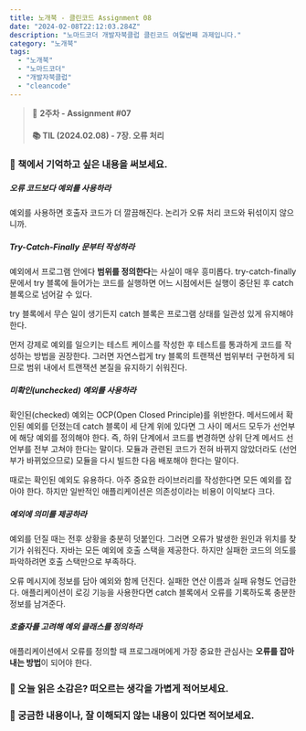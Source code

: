```yaml
---
title: 노개북 - 클린코드 Assignment 08
date: "2024-02-08T22:12:03.284Z"
description: "노마드코더 개발자북클럽 클린코드 여덟번째 과제입니다."
category: "노개북"
tags:
  - "노개북"
  - "노마드코더"
  - "개발자북클럽"
  - "cleancode"
---
```



> 📌 **2주차 - Assignment #07**
> #### 📚 TIL (2024.02.08) - 7장. 오류 처리

### 🎈 책에서 기억하고 싶은 내용을 써보세요.

##### 오류 코드보다 예외를 사용하라

예외를 사용하면 호출자 코드가 더 깔끔해진다. 논리가 오류 처리 코드와 뒤섞이지 않으니까.

##### Try-Catch-Finally 문부터 작성하라

예외에서 프로그램 안에다 **범위를 정의한다**는 사실이 매우 흥미롭다.
try-catch-finally 문에서 try 블록에 들어가는 코드를 실행하면 어느 시점에서든 실행이 중단된 후 catch 블록으로 넘어갈 수 있다.

try 블록에서 무슨 일이 생기든지 catch 블록은 프로그램 상태를 일관성 있게 유지해야 한다.

먼저 강제로 예외를 일으키는 테스트 케이스를 작성한 후 테스트를 통과하게 코드를 작성하는 방법을 권장한다.
그러면 자연스럽게 try 블록의 트랜잭션 범위부터 구현하게 되므로 범위 내에서 트랜잭션 본질을 유지하기 쉬워진다.

##### 미확인(unchecked) 예외를 사용하라

확인된(checked) 예외는 OCP(Open Closed Principle)를 위반한다.
메서드에서 확인된 예외를 던졌는데 catch 블록이 세 단계 위에 있다면 그 사이 메서드 모두가 선언부에 해당 예외를 정의해야 한다.
즉, 하위 단계에서 코드를 변경하면 상위 단계 메서드 선언부를 전부 고쳐야 한다는 말이다.
모듈과 관련된 코드가 전혀 바뀌지 않았더라도 (선언부가 바뀌었으므로) 모듈을 다시 빌드한 다음 배포해야 한다는 말이다.

때로는 확인된 예외도 유용하다. 아주 중요한 라이브러리를 작성한다면 모든 예외를 잡아야 한다.
하지만 일반적인 애플리케이션은 의존성이라는 비용이 이익보다 크다.

##### 예외에 의미를 제공하라

예외를 던질 때는 전후 상황을 충분히 덧붙인다. 그러면 오류가 발생한 원인과 위치를 찾기가 쉬워진다.
자바는 모든 예외에 호출 스택을 제공한다.
하지만 실패한 코드의 의도를 파악하려면 호출 스택만으로 부족하다.

오류 메시지에 정보를 담아 예외와 함께 던진다. 실패한 연산 이름과 실패 유형도 언급한다. 애플리케이션이 로깅 기능을 사용한다면 catch 블록에서 오류를 기록하도록 충분한 정보를 남겨준다.

##### 호출자를 고려해 예외 클래스를 정의하라

애플리케이션에서 오류를 정의할 때 프로그래머에게 가장 중요한 관심사는 **오류를 잡아내는 방법**이 되어야 한다.



### 🎈 오늘 읽은 소감은? 떠오르는 생각을 가볍게 적어보세요.



### 🎈 궁금한 내용이나, 잘 이해되지 않는 내용이 있다면 적어보세요.

